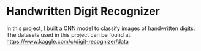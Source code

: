 # Handwritten Digit Recognizer

In this project, I built a CNN model to classify images of handwritten digits. The datasets used in this project can be found at: https://www.kaggle.com/c/digit-recognizer/data
